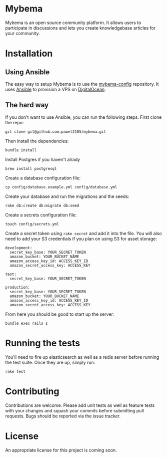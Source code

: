Mybema
======
Mybema is an open source community platform. It allows users to participate in discussions and lets you create knowledgebase articles for your community.

Installation
============

Using Ansible
-------------
The easy way to setup Mybema is to use the [mybema-config](http://www.github.com/pawel2105/mybema-config) repository. It uses [Ansible](http://www.ansible.com) to provision a VPS on [DigitalOcean](http://www.digitalocean.com).

The hard way
------------
If you don't want to use Ansible, you can run the following steps. First clone the repo:

    git clone git@github.com:pawel2105/mybema.git

Then install the dependencies:

    bundle install

Install Postgres if you haven't alrady

    brew install postgresql

Create a database configuration file:

    cp config/database.example.yml config/database.yml

Create your database and run the migrations and the seeds:

    rake db:create db:migrate db:seed

Create a secrets configuration file:

    touch config/secrets.yml

Create a secret token using `rake secret` and add it into the file. You will also need to add your S3 credentials if you plan on using S3 for asset storage:

    development:
      secret_key_base: YOUR_SECRET_TOKEN
      amazon_bucket: YOUR_BUCKET_NAME
      amazon_access_key_id: ACCESS_KEY_ID
      amazon_secret_access_key: ACCESS_KEY

    test:
      secret_key_base: YOUR_SECRET_TOKEN

    production:
      secret_key_base: YOUR_SECRET_TOKEN
      amazon_bucket: YOUR_BUCKET_NAME
      amazon_access_key_id: ACCESS_KEY_ID
      amazon_secret_access_key: ACCESS_KEY

From here you should be good to start up the server:

    bundle exec rails s

Running the tests
=================
You'll need to fire up elasticsearch as well as a redis server before running the test suite. Once they are up, simply run:

    rake test

Contributing
============
Contributions are welcome. Please add unit tests as well as feature tests with your changes and squash your commits before submitting pull requests. Bugs should be reported via the issue tracker.

License
=======
An appropriate license for this project is coming soon.